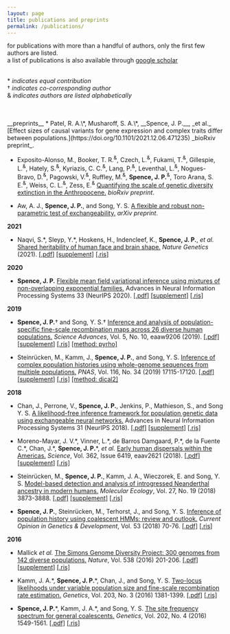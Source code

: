 ```yaml
---
layout: page
title: publications and preprints
permalink: /publications/
---
```

for publications with more than a handful of authors, only the first
few authors are listed.   
a list of publications is also available through
[google scholar](https://scholar.google.com/citations?hl=en&user=jMaIpR4AAAAJ&view_op=list_works&sortby=pubdate)
<br>
<br>

\* _indicates equal contribution_  
&#8224; _indicates co-corresponding author_  <br>
&amp; _indicates authors are listed alphabetically_

<br>
<br>
__preprints__
*  Patel, R. A.\*, Musharoff, S. A.\*, __Spence, J. P.__, _et al._
   [Effect sizes of causal variants for gene expression and complex traits differ between populations.](https://doi.org/10.1101/2021.12.06.471235) _bioRxiv preprint_.


*  Exposito-Alonso, M., Booker, T. R.<sup>&amp;</sup>, Czech, L.<sup>&amp;</sup>, Fukami, T.<sup>&amp;</sup>, Gillespie, L.<sup>&amp;</sup>, Hately, S.<sup>&amp;</sup>, Kyriazis, C. C.<sup>&amp;</sup>, Lang, P.<sup>&amp;</sup>, Leventhal, L.<sup>&amp;</sup>, Nogues-Bravo, D.<sup>&amp;</sup>, Pagowski, V.<sup>&amp;</sup>, Ruffley, M.<sup>&amp;</sup>, __Spence, J. P.__<sup>&amp;</sup>, Toro Arana, S. E.<sup>&amp;</sup>, Weiss, C. L.<sup>&amp;</sup>, Zess, E.<sup>&amp;</sup>  [Quantifying the scale of genetic diversity extinction in the Anthropocene.](https://doi.org/10.1101/2021.10.13.464000) _bioRxiv preprint_.

*   Aw, A. J., __Spence, J. P.__, and Song, Y. S.
    [A flexible and robust non-parametric test of exchangeability.](https://arxiv.org/abs/2109.15261) _arXiv preprint_.


__2021__
*   Naqvi, S.\*, Sleyp, Y.\*, Hoskens, H., Indencleef, K., __Spence, J. P.__, _et al._
    [Shared heritability of human face and brain shape.](https://doi.org/10.1038/s41588-021-00827-w) _Nature Genetics_ (2021).
    [\[.pdf\]](/assets/shared_heritability_of_human_face_and_brain_shape.pdf)
    [\[supplement\]](/assets/shared_heritability_of_human_face_and_brain_shape_supp.pdf)
    [\[.ris\]](/assets/shared_heritability_of_human_face_and_brain_shape.ris)


__2020__
*   __Spence, J. P.__ [Flexible mean field variational inference using mixtures of
    non-overlapping exponential families.](https://proceedings.neurips.cc/paper/2020/hash/e3a54649aeec04cf1c13907bc6c5c8aa-Abstract.html)
    Advances in Neural Information Processing Systems 33 (NeurIPS 2020).
    [\[.pdf\]](/assets/non_overlapping_mixtures.pdf)
    [\[supplement\]](/assets/non_overlapping_mixtures_supp.pdf)
    [\[.ris\]](/assets/non_overlapping_mixtures.ris)


__2019__
*   __Spence, J. P.__&#8224; and Song, Y. S.&#8224; 
    [Inference and analysis of population-specific fine-scale recombination 
    maps across 26 diverse human populations.](https://doi.org/10.1126/sciadv.aaw9206)
    _Science Advances_, Vol. 5, No. 10, eaaw9206 (2019).
    [\[.pdf\]](/assets/inference_and_analysis_pyrho.pdf)
    [\[supplement\]](/assets/inference_and_analysis_pyrho_supp.pdf)
    [\[.ris\]](/assets/inference_and_analysis_pyrho.ris)
    [\[method: pyrho\]](https://github.com/popgenmethods/pyrho/)

*   Steinr&uuml;cken, M., Kamm, J., __Spence, J. P.__, and Song, Y. S.
    [Inference of complex population histories using whole-genome sequences
    from multiple populations.](https://doi.org/10.1073/pnas.1905060116)
    _PNAS_, Vol. 116, No. 34 (2019) 17115-17120.
    [\[.pdf\]](/assets/dical2.pdf)
    [\[supplement\]](/assets/dical2_supp.pdf)
    [\[.ris\]](/assets/dical2.ris)
    [\[method: dical2\]](https://sourceforge.net/projects/dical2/)


__2018__ 
*   Chan, J., Perrone, V., __Spence, J. P.__, Jenkins, P., Mathieson, S., and Song Y. S.
    [A likelihood-free inference framework for population genetic data using
    exchangeable neural networks.](http://papers.nips.cc/paper/8078-a-likelihood-free-inference-framework-for-population-genetic-data-using-exchangeable-neural-networks)
    Advances in Neural Information Processing Systems 31 (NeurIPS 2018).
   [\[.pdf\]](/assets/exchnn.pdf)
   [\[supplement\]](/assets/exchnn_supp.pdf)
   [\[.ris\]](/assets/exchnn.ris)

*   Moreno-Mayar, J. V.\*, Vinner, L.\*, de Barros Damgaard, P.\*, de la Fuente C.\*,
    Chan, J.\*, __Spence, J. P.__\*, _et al._ 
    [Early human dispersals within the 
    Americas.](https://doi.org/10.1126/science.aav2621)
    _Science_, Vol. 362, Issue 6419, eaav2621 (2018).
    [\[.pdf\]](/assets/early_human_dispersal_americas.pdf)
    [\[supplement\]](/assets/early_human_dispersal_americas_supp.pdf)
    [\[.ris\]](/assets/early_human_dispersal_americas.ris)

*   Steinr&uuml;cken, M., __Spence, J. P.__, Kamm, J. A., Wieczorek, E.
    and Song, Y. S. 
    [Model-based detection and analysis of introgressed Neanderthal
    ancestry in modern humans.](https://doi.org/10.1111/mec.14565)
    _Molecular Ecology_, Vol. 27, No. 19 (2018) 3873-3888.
    [\[.pdf\]](/assets/dical2.pdf)
    [\[supplement\]](/assets/dical2_supp.pdf)
    [\[.ris\]](/assets/dical2.ris)

*   __Spence, J. P.__, Steinr&uuml;cken, M., Terhorst, J., and Song, Y. S.
    [Inference of population history using coalescent HMMs:
    review and outlook.](https://doi.org/10.1016/j.gde.2018.07.002)
    _Current Opinion in Genetics & Development_, Vol. 53 (2018) 70-76.
   [\[.pdf\]](/assets/hmm_review.pdf)
   [\[.ris\]](/assets/hmm_review.ris)


__2016__
*   Mallick _et al._
    [The Simons Genome Diversity Project: 300 genomes from 142 diverse
    populations.](http://dx.doi.org/10.1038/nature18964)
    _Nature_, Vol. 538 (2016) 201-206.
    [\[.pdf\]](/assets/sgdp.pdf)
    [\[supplement\]](/assets/sgdp_supp.pdf)
    [\[.ris\]](/assets/sgdp.ris)

*  Kamm, J. A.\*, __Spence, J. P.__\*, Chan, J., and Song, Y. S.
    [Two-locus likelihoods under variable population size and fine-scale
    recombination rate estimation.](http://dx.doi.org/10.1534/genetics.115.184820)
    _Genetics_, Vol. 203, No. 3 (2016) 1381-1399.
    [\[.pdf\]](/assets/ldpop.pdf)
    [\[.ris\]](/assets/ldpop.ris)

*  __Spence, J. P.__\*, Kamm, J. A.\*, and Song, Y. S.
    [The site frequency spectrum for general
    coalescents.](http://dx.doi.org/10.1534/genetics.115.184101)
    _Genetics_, Vol. 202, No. 4 (2016) 1549-1561.
    [\[.pdf\]](/assets/lambda.pdf)
    [\[.ris\]](/assets/lambda.ris)
